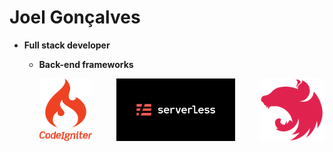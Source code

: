 # **Joel Gonçalves**

* **Full stack developer**
    * **Back-end frameworks**
        <div style="display: flex;justify-content: space-between;align-items: center;">
        <a href="https://codeigniter.com/" target="_blank">
        <img src="./assets/codeigniter.png" alt="code igniter" width="auto" height="100px"/>
        </a>
        
        <a href="https://www.serverless.com/" target="_blank">
        <img src="./assets/serverless.png" alt="serverless framewrod" width="auto" height="100px"/>
        </a>

        <a href="https://nestjs.com/" target="_blank">
        <img src="./assets/logo_nestjs.svg" alt="nestjs" width="auto" height="100px"/>
        </a>
        </div>
